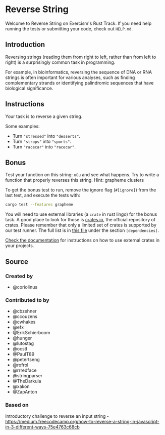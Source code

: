 # Reverse String

Welcome to Reverse String on Exercism's Rust Track.
If you need help running the tests or submitting your code, check out `HELP.md`.

## Introduction

Reversing strings (reading them from right to left, rather than from left to right) is a surprisingly common task in programming.

For example, in bioinformatics, reversing the sequence of DNA or RNA strings is often important for various analyses, such as finding complementary strands or identifying palindromic sequences that have biological significance.

## Instructions

Your task is to reverse a given string.

Some examples:

- Turn `"stressed"` into `"desserts"`.
- Turn `"strops"` into `"sports"`.
- Turn `"racecar"` into `"racecar"`.

## Bonus

Test your function on this string: `uüu` and see what happens.
Try to write a function that properly reverses this string.
Hint: grapheme clusters

To get the bonus test to run, remove the ignore flag (`#[ignore]`) from the last test, and execute the tests with:

```bash
cargo test --features grapheme
```

You will need to use external libraries (a `crate` in rust lingo) for the bonus task.
A good place to look for those is [crates.io](https://crates.io/), the official repository of crates.
Please remember that only a limited set of crates is supported by our test runner.
The full list is in [this file](https://github.com/exercism/rust-test-runner/blob/main/local-registry/Cargo.toml) under the section `[dependencies]`.

[Check the documentation](https://doc.rust-lang.org/cargo/guide/dependencies.html) for instructions on how to use external crates in your projects.

## Source

### Created by

- @coriolinus

### Contributed to by

- @cbzehner
- @ccouzens
- @cwhakes
- @efx
- @ErikSchierboom
- @hunger
- @lutostag
- @ocstl
- @PaulT89
- @petertseng
- @rofrol
- @rrredface
- @stringparser
- @TheDarkula
- @xakon
- @ZapAnton

### Based on

Introductory challenge to reverse an input string - https://medium.freecodecamp.org/how-to-reverse-a-string-in-javascript-in-3-different-ways-75e4763c68cb